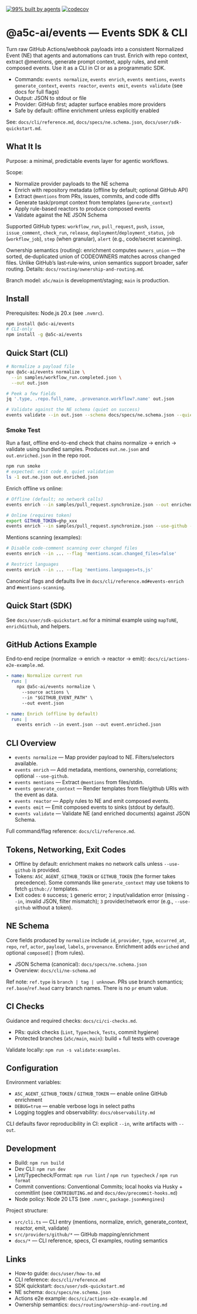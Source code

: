 [![99% built by agents](https://img.shields.io/badge/99%25-built%20by%20agents-blue.svg)](https://a5c.ai) [![codecov](https://codecov.io/gh/a5c-ai/events/branch/a5c/main/graph/badge.svg)](https://app.codecov.io/gh/a5c-ai/events/tree/a5c/main)

# @a5c-ai/events — Events SDK & CLI

Turn raw GitHub Actions/webhook payloads into a consistent Normalized Event (NE) that agents and automations can trust. Enrich with repo context, extract @mentions, generate prompt context, apply rules, and emit composed events. Use it as a CLI in CI or as a programmatic SDK.

- Commands: `events normalize`, `events enrich`, `events mentions`, `events generate_context`, `events reactor`, `events emit`, `events validate` (see docs for full flags)
- Output: JSON to stdout or file
- Provider: GitHub first; adapter surface enables more providers
- Safe by default: offline enrichment unless explicitly enabled

See: `docs/cli/reference.md`, `docs/specs/ne.schema.json`, `docs/user/sdk-quickstart.md`.

## What It Is

Purpose: a minimal, predictable events layer for agentic workflows.

Scope:

- Normalize provider payloads to the NE schema
- Enrich with repository metadata (offline by default; optional GitHub API)
- Extract `@mentions` from PRs, issues, commits, and code diffs
- Generate task/prompt context from templates (`generate_context`)
- Apply rule-based reactors to produce composed events
- Validate against the NE JSON Schema

Supported GitHub types: `workflow_run`, `pull_request`, `push`, `issue`, `issue_comment`, `check_run`, `release`, `deployment`/`deployment_status`, `job` (`workflow_job`), `step` (when granular), `alert` (e.g., code/secret scanning).

Ownership semantics (routing): enrichment computes `owners_union` — the sorted, de‑duplicated union of CODEOWNERS matches across changed files. Unlike GitHub’s last‑rule‑wins, union semantics support broader, safer routing. Details: `docs/routing/ownership-and-routing.md`.

Branch model: `a5c/main` is development/staging; `main` is production.

## Install

Prerequisites: Node.js 20.x (see `.nvmrc`).

```bash
npm install @a5c-ai/events
# CLI-only
npm install -g @a5c-ai/events
```

## Quick Start (CLI)

```bash
# Normalize a payload file
npx @a5c-ai/events normalize \
  --in samples/workflow_run.completed.json \
  --out out.json

# Peek a few fields
jq '.type, .repo.full_name, .provenance.workflow?.name' out.json

# Validate against the NE schema (quiet on success)
events validate --in out.json --schema docs/specs/ne.schema.json --quiet
```

### Smoke Test

Run a fast, offline end-to-end check that chains normalize → enrich → validate using bundled samples. Produces `out.ne.json` and `out.enriched.json` in the repo root.

```bash
npm run smoke
# expected: exit code 0, quiet validation
ls -1 out.ne.json out.enriched.json
```

Enrich offline vs online:

```bash
# Offline (default; no network calls)
events enrich --in samples/pull_request.synchronize.json --out enriched.offline.json

# Online (requires token)
export GITHUB_TOKEN=ghp_xxx
events enrich --in samples/pull_request.synchronize.json --use-github --out enriched.online.json
```

Mentions scanning (examples):

```bash
# Disable code-comment scanning over changed files
events enrich --in ... --flag 'mentions.scan.changed_files=false'

# Restrict languages
events enrich --in ... --flag 'mentions.languages=ts,js'
```

Canonical flags and defaults live in `docs/cli/reference.md#events-enrich` and `#mentions-scanning`.

## Quick Start (SDK)

See `docs/user/sdk-quickstart.md` for a minimal example using `mapToNE`, `enrichGithub`, and helpers.

## GitHub Actions Example

End‑to‑end recipe (normalize → enrich → reactor → emit): `docs/ci/actions-e2e-example.md`.

```yaml
- name: Normalize current run
  run: |
    npx @a5c-ai/events normalize \
      --source actions \
      --in "$GITHUB_EVENT_PATH" \
      --out event.json

- name: Enrich (offline by default)
  run: |
    events enrich --in event.json --out event.enriched.json
```

## CLI Overview

- `events normalize` — Map provider payload to NE. Filters/selectors available.
- `events enrich` — Add metadata, mentions, ownership, correlations; optional `--use-github`.
- `events mentions` — Extract `@mentions` from files/stdin.
- `events generate_context` — Render templates from file/github URIs with the event as data.
- `events reactor` — Apply rules to NE and emit composed events.
- `events emit` — Emit composed events to sinks (stdout by default).
- `events validate` — Validate NE (and enriched documents) against JSON Schema.

Full command/flag reference: `docs/cli/reference.md`.

## Tokens, Networking, Exit Codes

- Offline by default: enrichment makes no network calls unless `--use-github` is provided.
- Tokens: `A5C_AGENT_GITHUB_TOKEN` or `GITHUB_TOKEN` (the former takes precedence). Some commands like `generate_context` may use tokens to fetch `github://` templates.
- Exit codes: `0` success; `1` generic error; `2` input/validation error (missing `--in`, invalid JSON, filter mismatch); `3` provider/network error (e.g., `--use-github` without a token).

## NE Schema

Core fields produced by `normalize` include `id`, `provider`, `type`, `occurred_at`, `repo`, `ref`, `actor`, `payload`, `labels`, `provenance`. Enrichment adds `enriched` and optional `composed[]` (from rules).

- JSON Schema (canonical): `docs/specs/ne.schema.json`
- Overview: `docs/cli/ne-schema.md`

Ref note: `ref.type` is `branch | tag | unknown`. PRs use branch semantics; `ref.base`/`ref.head` carry branch names. There is no `pr` enum value.

## CI Checks

Guidance and required checks: `docs/ci/ci-checks.md`.

- PRs: quick checks (`Lint`, `Typecheck`, `Tests`, commit hygiene)
- Protected branches (`a5c/main`, `main`): build + full tests with coverage

Validate locally: `npm run -s validate:examples`.

## Configuration

Environment variables:

- `A5C_AGENT_GITHUB_TOKEN` / `GITHUB_TOKEN` — enable online GitHub enrichment
- `DEBUG=true` — enable verbose logs in select paths
- Logging toggles and observability: `docs/observability.md`

CLI defaults favor reproducibility in CI: explicit `--in`, write artifacts with `--out`.

## Development

- Build: `npm run build`
- Dev CLI: `npm run dev`
- Lint/Typecheck/Format: `npm run lint` / `npm run typecheck` / `npm run format`
- Commit conventions: Conventional Commits; local hooks via Husky + commitlint (see `CONTRIBUTING.md` and `docs/dev/precommit-hooks.md`)
- Node policy: Node 20 LTS (see `.nvmrc`, `package.json#engines`)

Project structure:

- `src/cli.ts` — CLI entry (mentions, normalize, enrich, generate_context, reactor, emit, validate)
- `src/providers/github/*` — GitHub mapping/enrichment
- `docs/*` — CLI reference, specs, CI examples, routing semantics

## Links

- How‑to guide: `docs/user/how-to.md`
- CLI reference: `docs/cli/reference.md`
- SDK quickstart: `docs/user/sdk-quickstart.md`
- NE schema: `docs/specs/ne.schema.json`
- Actions e2e example: `docs/ci/actions-e2e-example.md`
- Ownership semantics: `docs/routing/ownership-and-routing.md`
